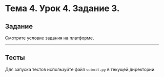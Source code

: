 # Тема 4. Урок 4. Задание 3. #

## Задание

Смотрите условие задания на платформе.

---

## Тесты

Для запуска тестов используйте файл `submit.py` в текущей директории.

